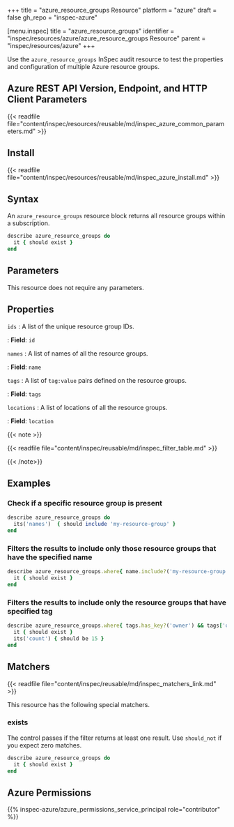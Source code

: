 +++
title = "azure_resource_groups Resource"
platform = "azure"
draft = false
gh_repo = "inspec-azure"

[menu.inspec]
title = "azure_resource_groups"
identifier = "inspec/resources/azure/azure_resource_groups Resource"
parent = "inspec/resources/azure"
+++

Use the `azure_resource_groups` InSpec audit resource to test the properties and configuration of multiple Azure resource groups.

## Azure REST API Version, Endpoint, and HTTP Client Parameters

{{< readfile file="content/inspec/resources/reusable/md/inspec_azure_common_parameters.md" >}}

## Install

{{< readfile file="content/inspec/resources/reusable/md/inspec_azure_install.md" >}}

## Syntax

An `azure_resource_groups` resource block returns all resource groups within a subscription.

```ruby
describe azure_resource_groups do
  it { should exist }
end
```

## Parameters

This resource does not require any parameters.

## Properties

`ids`
: A list of the unique resource group IDs.

: **Field**: `id`

`names`
: A list of names of all the resource groups.

: **Field**: `name`

`tags`
: A list of `tag:value` pairs defined on the resource groups.

: **Field**: `tags`

`locations`
: A list of locations of all the resource groups.

: **Field**: `location`

{{< note >}}

{{< readfile file="content/inspec/reusable/md/inspec_filter_table.md" >}}

{{< /note>}}

## Examples

### Check if a specific resource group is present

```ruby
describe azure_resource_groups do
  its('names')  { should include 'my-resource-group' }
end
```

### Filters the results to include only those resource groups that have the specified name

```ruby
describe azure_resource_groups.where{ name.include?('my-resource-group') } do
  it { should exist }
end
```

### Filters the results to include only the resource groups that have specified tag

```ruby
describe azure_resource_groups.where{ tags.has_key?('owner') && tags['owner'] == "InSpec" } do
  it { should exist }
  its('count') { should be 15 }
end
```

## Matchers

{{< readfile file="content/inspec/reusable/md/inspec_matchers_link.md" >}}

This resource has the following special matchers.

### exists

The control passes if the filter returns at least one result. Use `should_not` if you expect zero matches.

```ruby
describe azure_resource_groups do
  it { should exist }
end
```

## Azure Permissions

{{% inspec-azure/azure_permissions_service_principal role="contributor" %}}
